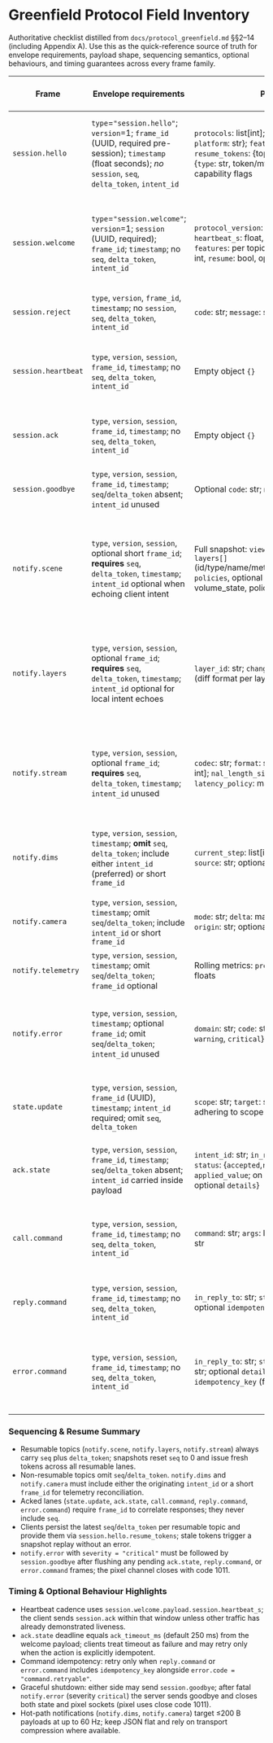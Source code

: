 # Greenfield Protocol Field Inventory

Authoritative checklist distilled from `docs/protocol_greenfield.md` §§2–14 (including Appendix A). Use this as the quick-reference source of truth for envelope requirements, payload shape, sequencing semantics, optional behaviours, and timing guarantees across every frame family.

| Frame | Envelope requirements | Payload schema | Resumability / sequencing | Optional behaviours & notes |
|-------|-----------------------|----------------|---------------------------|-----------------------------|
| `session.hello` | `type`=`"session.hello"`; `version`=1; `frame_id` (UUID, required pre-session); `timestamp` (float seconds); *no* `session`, `seq`, `delta_token`, `intent_id` | `protocols`: list[int]; `client`: {`name`: str, `version`: str, `platform`: str}; `features`: {topic: bool}; `resume_tokens`: {topic: str or null}; optional `auth`: {`type`: str, token/mtls fields}; optional future capability flags | Not resumable; sequencing unused. `frame_id` used purely for observability. | Client may omit unsupported features; resume tokens ignored when topic disabled; auth optional by deployment. |
| `session.welcome` | `type`=`"session.welcome"`; `version`=1; `session` (UUID, required); `frame_id`; `timestamp`; no `seq`, `delta_token`, `intent_id` | `protocol_version`: int; `session`: {`id`: UUID, `heartbeat_s`: float, optional `ack_timeout_ms`: int}; `features`: per topic {`enabled`: bool, optional `version`: int, `resume`: bool, optional `commands`: list[str]} | Not resumable; establishes baseline. Server emits notify snapshot(s) immediately after. | Advertised features govern downstream lanes; clients must honour downgrades and `ack_timeout_ms`. |
| `session.reject` | `type`, `version`, `frame_id`, `timestamp`; no `session`, `seq`, `delta_token`, `intent_id` | `code`: str; `message`: str; optional `details`: mapping | Not resumable. | Final frame on handshake failure; socket closes immediately. |
| `session.heartbeat` | `type`, `version`, `session`, `frame_id`, `timestamp`; no `seq`, `delta_token`, `intent_id` | Empty object `{}` | Not resumable; cadence = `heartbeat_s`. | Server sends periodically; triggers client `session.ack` unless other traffic already proves liveness. |
| `session.ack` | `type`, `version`, `session`, `frame_id`, `timestamp`; no `seq`, `delta_token`, `intent_id` | Empty object `{}` | Not resumable. | Sent by client when no other frames were emitted during heartbeat window. |
| `session.goodbye` | `type`, `version`, `session`, `frame_id`, `timestamp`; `seq`/`delta_token` absent; `intent_id` unused | Optional `code`: str; `message`: str; `reason`: str | Not resumable. | Used for graceful shutdown or after fatal faults; server sends before closing sockets. |
| `notify.scene` | `type`, `version`, `session`, optional short `frame_id`; **requires** `seq`, `delta_token`, `timestamp`; `intent_id` optional when echoing client intent | Full snapshot: `viewer` (dims, camera, settings), `layers[]` (id/type/name/metadata/render/multiscale/source), `policies`, optional scene `metadata` (source_path, volume_state, policy_metrics) | Resumable baseline. Snapshots use `seq = 0`; issuing snapshot resets `seq`/token for all resumable topics. | Must be first notify after welcome; clients discard cached tokens when new snapshot appears. |
| `notify.layers` | `type`, `version`, `session`, optional `frame_id`; **requires** `seq`, `delta_token`, `timestamp`; `intent_id` optional for local intent echoes | `layer_id`: str; `changes`: mapping of mutated fields (diff format per layer type) | Resumable ring buffer (≥512 deltas or 5 min). `seq` increments per delta; reset follows new snapshot epoch. | If resume token stale, server replays snapshot then current deltas; clients track tokens per topic. |
| `notify.stream` | `type`, `version`, `session`, optional `frame_id`; **requires** `seq`, `delta_token`, `timestamp`; `intent_id` unused | `codec`: str; `format`: str; `fps`: float; `frame_size`: [int, int]; `nal_length_size`: int; `avcc`: base64 str; `latency_policy`: mapping; `vt_hint`: mapping | Resumable (latest config). `seq` increments on changes; resets with new snapshot epoch. | Payload is authoritative stream config; optional fields defined in schema. |
| `notify.dims` | `type`, `version`, `session`, `timestamp`; **omit** `seq`, `delta_token`; include either `intent_id` (preferred) or short `frame_id` | `current_step`: list[int]; `ndisplay`: int; `mode`: str; `source`: str; optional `intent_id`: str | Non-resumable hot path. | When server cannot link to intent, it emits short `frame_id`; reconnect relies on notify.scene baseline. |
| `notify.camera` | `type`, `version`, `session`, `timestamp`; omit `seq`/`delta_token`; include `intent_id` or short `frame_id` | `mode`: str; `delta`: mapping (orbit/pan/zoom deltas); `origin`: str; optional `intent_id`: str | Non-resumable hot path. | Target payload ≤200 B; clients reconcile using `intent_id` when present. |
| `notify.telemetry` | `type`, `version`, `session`, `timestamp`; omit `seq`/`delta_token`; `frame_id` optional | Rolling metrics: `presenter`, `decode`, `queue_depth` floats | Non-resumable diagnostic lane. | Clients may drop when disabled; high-frequency stream. |
| `notify.error` | `type`, `version`, `session`, `timestamp`; optional `frame_id`; omit `seq`/`delta_token`; `intent_id` unused | `domain`: str; `code`: str; `message`: str; `severity`: {`info`, `warning`, `critical`}; optional `context`: mapping | Non-resumable. | Severity `critical` requires `session.goodbye` and coordinated shutdown; lower severities allow continued operation. |
| `state.update` | `type`, `version`, `session`, `frame_id` (UUID), `timestamp`; `intent_id` required; omit `seq`, `delta_token` | `scope`: str; `target`: str; `key`: str; `value`: JSON value adhering to scope schema | Acked lane; no sequencing. | Client retries only when documented idempotent; payload excludes legacy `extras`/`controls`. |
| `ack.state` | `type`, `version`, `session`, `frame_id`, `timestamp`; `seq`/`delta_token` absent; `intent_id` carried inside payload | `intent_id`: str; `in_reply_to`: str (state frame_id); `status`: {`accepted`,`rejected`}; optional `applied_value`; on rejection `error`: {`code`, `message`, optional `details`} | Ack lane; no sequencing. | Must arrive within `ack_timeout_ms` (default 250 ms) from welcome; missing ack treated as failure. |
| `call.command` | `type`, `version`, `session`, `frame_id`, `timestamp`; no `seq`, `delta_token`, `intent_id` | `command`: str; `args`: list; `kwargs`: dict; optional `origin`: str | Command lane; no sequencing. | Non-idempotent unless reply/error includes `idempotency_key`; server validates command against feature catalogue. |
| `reply.command` | `type`, `version`, `session`, `frame_id`, `timestamp`; no `seq`, `delta_token`, `intent_id` | `in_reply_to`: str; `status`="ok"; optional `result`; optional `idempotency_key` | Ack lane; no sequencing. | Emits even when `result` is null; resulting state still flows through notify lanes. |
| `error.command` | `type`, `version`, `session`, `frame_id`, `timestamp`; no `seq`, `delta_token`, `intent_id` | `in_reply_to`: str; `status`="error"; `code`: str; `message`: str; optional `details`: mapping; optional `idempotency_key` (for retryable cases) | Ack lane; no sequencing. | Codes include `command.forbidden`, `command.not_found`, `command.retryable`; server flushes outstanding replies before fatal shutdown. |

### Sequencing & Resume Summary

- Resumable topics (`notify.scene`, `notify.layers`, `notify.stream`) always carry `seq` plus `delta_token`; snapshots reset `seq` to 0 and issue fresh tokens across all resumable lanes.
- Non-resumable topics omit `seq`/`delta_token`. `notify.dims` and `notify.camera` must include either the originating `intent_id` or a short `frame_id` for telemetry reconciliation.
- Acked lanes (`state.update`, `ack.state`, `call.command`, `reply.command`, `error.command`) require `frame_id` to correlate responses; they never include `seq`.
- Clients persist the latest `seq`/`delta_token` per resumable topic and provide them via `session.hello.resume_tokens`; stale tokens trigger a snapshot replay without an error.
- `notify.error` with `severity = "critical"` must be followed by `session.goodbye` after flushing any pending `ack.state`, `reply.command`, or `error.command` frames; the pixel channel closes with code 1011.

### Timing & Optional Behaviour Highlights

- Heartbeat cadence uses `session.welcome.payload.session.heartbeat_s`; the client sends `session.ack` within that window unless other traffic has already demonstrated liveness.
- `ack.state` deadline equals `ack_timeout_ms` (default 250 ms) from the welcome payload; clients treat timeout as failure and may retry only when the action is explicitly idempotent.
- Command idempotency: retry only when `reply.command` or `error.command` includes `idempotency_key` alongside `error.code = "command.retryable"`.
- Graceful shutdown: either side may send `session.goodbye`; after fatal `notify.error` (severity `critical`) the server sends goodbye and closes both state and pixel sockets (pixel uses close code 1011).
- Hot-path notifications (`notify.dims`, `notify.camera`) target ≤200 B payloads at up to 60 Hz; keep JSON flat and rely on transport compression where available.
